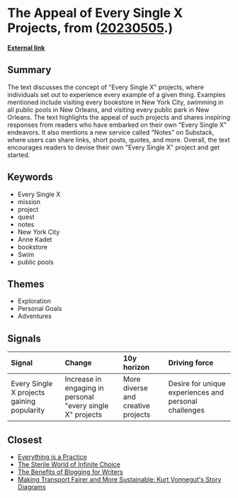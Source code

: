 # __The Appeal of Every Single X Projects__, from ([20230505](https://kghosh.substack.com/p/20230505).)

__[External link](https://robwalker.substack.com/p/every-single-x?utm_source=substack&utm_medium=email)__



## Summary

The text discusses the concept of "Every Single X" projects, where individuals set out to experience every example of a given thing. Examples mentioned include visiting every bookstore in New York City, swimming in all public pools in New Orleans, and visiting every public park in New Orleans. The text highlights the appeal of such projects and shares inspiring responses from readers who have embarked on their own "Every Single X" endeavors. It also mentions a new service called "Notes" on Substack, where users can share links, short posts, quotes, and more. Overall, the text encourages readers to devise their own "Every Single X" project and get started.

## Keywords

* Every Single X
* mission
* project
* quest
* notes
* New York City
* Anne Kadet
* bookstore
* Swim
* public pools

## Themes

* Exploration
* Personal Goals
* Adventures

## Signals

| Signal                                     | Change                                                     | 10y horizon                        | Driving force                                         |
|:-------------------------------------------|:-----------------------------------------------------------|:-----------------------------------|:------------------------------------------------------|
| Every Single X projects gaining popularity | Increase in engaging in personal "every single X" projects | More diverse and creative projects | Desire for unique experiences and personal challenges |

## Closest

* [Everything is a Practice](a81f85f066b0093553fc39638d3e0559)
* [The Sterile World of Infinite Choice](7b316ebe449187b79e519a8c6d12a2cd)
* [The Benefits of Blogging for Writers](6b3692a1d1a6c0c95fdf258204f85ebb)
* [Making Transport Fairer and More Sustainable: Kurt Vonnegut's Story Diagrams](1dbdb53b9176700aa063df870b44f2b5)